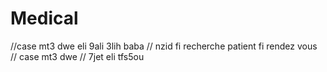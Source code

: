 # Medical
//case mt3 dwe eli 9ali 3lih baba
// nzid fi recherche patient fi rendez vous
// case mt3 dwe
// 7jet eli tfs5ou